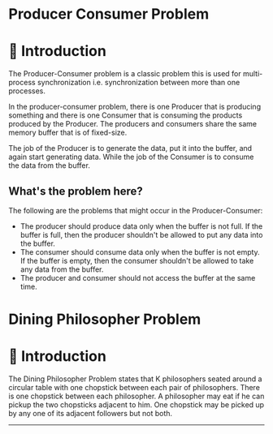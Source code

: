 # Producer Consumer Problem

🚀 Introduction
=================
The Producer-Consumer problem is a classic problem this is used for multi-process synchronization i.e. synchronization between more than one processes.

In the producer-consumer problem, there is one Producer that is producing something and there is one Consumer that is consuming the products produced by the Producer. The producers and consumers share the same memory buffer that is of fixed-size.

The job of the Producer is to generate the data, put it into the buffer, and again start generating data. While the job of the Consumer is to consume the data from the buffer.

What's the problem here?
-----------------
The following are the problems that might occur in the Producer-Consumer:
* The producer should produce data only when the buffer is not full. If the buffer is full, then the producer shouldn't be allowed to put any data into the buffer.
* The consumer should consume data only when the buffer is not empty. If the buffer is empty, then the consumer shouldn't be allowed to take any data from the buffer.
* The producer and consumer should not access the buffer at the same time.

# Dining Philosopher Problem

🚀 Introduction
=================
The Dining Philosopher Problem states that K philosophers seated around a circular table with one chopstick between each pair of philosophers. There is one chopstick between each philosopher. A philosopher may eat if he can pickup the two chopsticks adjacent to him. One chopstick may be picked up by any one of its adjacent followers but not both.

----------------------------------------------------------------------------------------------------------------------------------------
